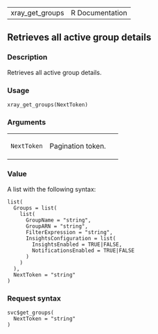 <table style="width: 100%;">
<tbody>
<tr class="odd">
<td>xray_get_groups</td>
<td style="text-align: right;">R Documentation</td>
</tr>
</tbody>
</table>

## Retrieves all active group details

### Description

Retrieves all active group details.

### Usage

    xray_get_groups(NextToken)

### Arguments

<table>
<colgroup>
<col style="width: 35%" />
<col style="width: 65%" />
</colgroup>
<tbody>
<tr class="odd">
<td><code id="xray_get_groups_:_NextToken">NextToken</code></td>
<td><p>Pagination token.</p></td>
</tr>
</tbody>
</table>

### Value

A list with the following syntax:

    list(
      Groups = list(
        list(
          GroupName = "string",
          GroupARN = "string",
          FilterExpression = "string",
          InsightsConfiguration = list(
            InsightsEnabled = TRUE|FALSE,
            NotificationsEnabled = TRUE|FALSE
          )
        )
      ),
      NextToken = "string"
    )

### Request syntax

    svc$get_groups(
      NextToken = "string"
    )
